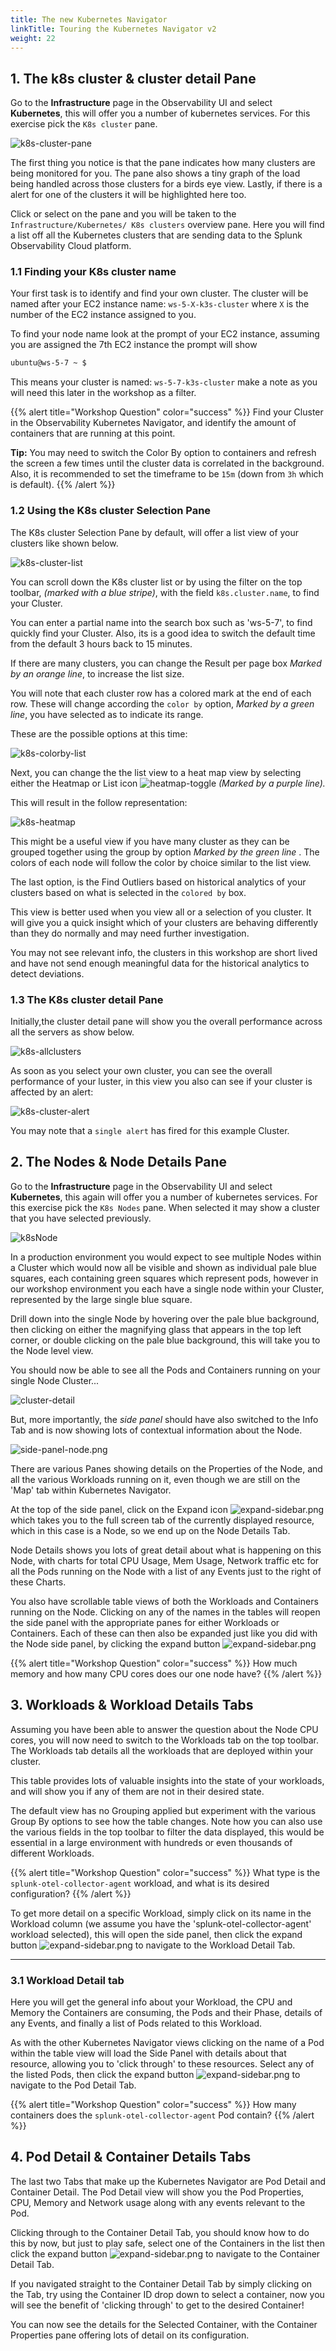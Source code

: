 ```yaml
---
title: The new Kubernetes Navigator
linkTitle: Touring the Kubernetes Navigator v2
weight: 22
---
```

## 1. The k8s cluster & cluster detail Pane

Go to the **Infrastructure** page in the Observability UI and select **Kubernetes**, this will offer you a number of kubernetes services. For this exercise pick the `K8s cluster` pane.

![k8s-cluster-pane](../images/k8sclusters.png)

The first thing you notice is that the pane indicates how many clusters are being monitored for you. The pane also shows a tiny graph of the load being handled across those clusters for a birds eye view.  Lastly, if there is a alert for one of the clusters it will be highlighted here too.

Click or select on the pane  and you will be taken to the `Infrastructure/Kubernetes/ K8s clusters` overview pane. Here you will find a list off all the Kubernetes clusters that are sending data to the Splunk Observability Cloud platform.

### 1.1 Finding your K8s cluster name

Your first task is to identify and find your own cluster. The cluster will be named after your EC2 instance name: `ws-5-X-k3s-cluster` where `X` is the number of the EC2 instance assigned to you.

To find your node name look at the prompt of your EC2 instance, assuming you are assigned the 7th EC2 instance the prompt will show

``` bash
ubuntu@ws-5-7 ~ $
```

This means your cluster is named: `ws-5-7-k3s-cluster`  make a note as you will need this later in the workshop as a filter.

{{% alert title="Workshop Question" color="success" %}}
Find your Cluster in the Observability Kubernetes Navigator, and identify the amount of containers that are running at this point.

**Tip:** You may need to switch  the Color By option to containers and refresh the screen a few times until the cluster data is correlated in the background. Also, it is recommended to set the timeframe to be `15m` (down from `3h` which is default).
{{% /alert %}}

### 1.2 Using the K8s cluster Selection Pane

The K8s cluster Selection Pane by default, will offer a list view of your clusters like shown below.

![k8s-cluster-list](../images/k8sclusterselection.png)

You can scroll down the K8s cluster list or by using the filter on the top toolbar, *(marked with a blue stripe)*, with  the field `k8s.cluster.name`, to find your Cluster.

You can enter a partial name into the search box such as 'ws-5-7', to find quickly find your Cluster. Also, its is a good idea to switch the default time from  the default 3 hours back to 15 minutes.

If there are many clusters, you can change the Result per page box *Marked by an orange line*,  to increase the list size.

You will note that each cluster row has a colored mark at the end of each row. These will change according the `color by` option, *Marked by a green line*, you have selected as to indicate its range.

These are the possible options at this time:

![k8s-colorby-list](../images/Infk8sColorBy.png)

Next, you can change the the list view to a heat map view by selecting either the Heatmap or List icon ![heatmap-toggle](../images/heatmaptoggle.png) *(Marked by a purple line).*

This will result in the follow representation:

![k8s-heatmap](../images/heatmapview.png)

This might be a useful view if you have many cluster as they can be grouped together using the group by option *Marked by the green line* . The colors of each node will follow the color by  choice similar to the list view.

The last option, is the Find Outliers based on historical analytics of your clusters based on what is selected in the `colored by` box.  

This view is better used when you view all or a selection of you cluster. It will give you a quick insight which of your clusters are behaving differently than  they do normally and may need further investigation.

You may not see relevant info, the clusters in this workshop are short lived and have not send enough meaningful data for the historical analytics to detect deviations.

### 1.3 The K8s cluster detail Pane

Initially,the cluster detail pane will show you the overall performance across all the servers as show below.

![k8s-allclusters](../images/k8s-allclusters.png)

As soon as you select your own cluster, you can see the overall performance of your luster, in this view you also can see if your cluster is affected by an alert:

![k8s-cluster-alert](../images/single-cluster-alert.png)

You may note that a `single alert` has fired for this example Cluster.

## 2. The Nodes & Node Details Pane

Go to the **Infrastructure** page in the Observability UI and select **Kubernetes**, this again will offer you a number of kubernetes services. For this exercise pick the `K8s Nodes` pane. When selected it may show a cluster that you have selected previously.

![k8sNode](../images/k8sNodes.png)

In a production environment you would expect to see multiple Nodes within a Cluster which would now all be visible and shown as individual pale blue squares, each containing green squares which represent pods, however in our workshop environment you each have a single node within your Cluster, represented by the large single blue square.

Drill down into the single Node by hovering over the pale blue background, then clicking on either the magnifying glass that appears in the top left corner, or double clicking on the pale blue background, this will take you to the Node level view.

You should now be able to see all the Pods and Containers running on your single Node Cluster...

![cluster-detail](../images/cluster-detail.png)

But, more importantly, the *side panel* should have also switched to the Info Tab and is now showing lots of contextual information about the Node.

![side-panel-node.png](../images/side-panel-node.png)

There are various Panes showing details on the Properties of the Node, and all the various Workloads running on it, even though we are still on the 'Map' tab within Kubernetes Navigator.

At the top of the side panel, click on the Expand icon ![expand-sidebar.png](../images/expand-sidebar.png) which takes you to the full screen tab of the currently displayed resource, which in this case is a Node, so we end up on the Node Details Tab.

Node Details shows you lots of great detail about what is happening on this Node, with charts for total CPU Usage, Mem Usage, Network traffic etc for all the Pods running on the Node with a list of any Events just to the right of these Charts.

You also have scrollable table views of both the Workloads and Containers running on the Node.  Clicking on any of the names in the tables will reopen the side panel with the appropriate panes for either Workloads or Containers.  Each of these can then also be expanded just like you did with the Node side panel, by clicking the expand button ![expand-sidebar.png](../images/expand-sidebar.png)

{{% alert title="Workshop Question" color="success" %}}
How much memory and how many CPU cores does our one node have?
{{% /alert %}}

## 3. Workloads & Workload Details Tabs

Assuming you have been able to answer the question about the Node CPU cores, you will now need to switch to the Workloads tab on the top toolbar.  The Workloads tab details all the workloads that are deployed within your cluster.

This table provides lots of valuable insights into the state of your workloads, and will show you if any of them are not in their desired state.

The default view has no Grouping applied but experiment with the various Group By options to see how the table changes.  Note how you can also use the various fields in the top toolbar to filter the data displayed, this would be essential in a large environment with hundreds or even thousands of different Workloads.

{{% alert title="Workshop Question" color="success" %}}
What type is the `splunk-otel-collector-agent` workload, and what is its desired configuration?
{{% /alert %}}

To get more detail on a specific Workload, simply click on its name in the Workload column (we assume you have the 'splunk-otel-collector-agent' workload selected), this will open the side panel, then click the expand button ![expand-sidebar.png](../images/expand-sidebar.png) to navigate to the Workload Detail Tab.

---

### 3.1 Workload Detail tab

Here you will get the general info about your Workload, the CPU and Memory the Containers are consuming, the Pods and their Phase, details of any Events, and finally a list of Pods related to this Workload.

As with the other Kubernetes Navigator views clicking on the name of a Pod within the table view will load the Side Panel with details about that resource, allowing you to 'click through' to these resources.  Select any of the listed Pods, then click the expand button ![expand-sidebar.png](../images/expand-sidebar.png) to navigate to the Pod Detail Tab.

{{% alert title="Workshop Question" color="success" %}}
How many containers does the `splunk-otel-collector-agent` Pod contain?
{{% /alert %}}

## 4. Pod Detail & Container Details Tabs

The last two Tabs that make up the Kubernetes Navigator are Pod Detail and Container Detail. The Pod Detail view will show you the Pod Properties, CPU, Memory and Network usage along with any events relevant to the Pod.

Clicking through to the Container Detail Tab, you should know how to do this by now, but just to play safe, select one of the Containers in the list then click the expand button ![expand-sidebar.png](../images/expand-sidebar.png) to navigate to the Container Detail Tab.  

If you navigated straight to the Container Detail Tab by simply clicking on the Tab, try using the Container ID drop down to select a container, now you will see the benefit of 'clicking through' to get to the desired Container!

You can now see the details for the Selected Container, with the Container Properties pane offering lots of detail on its configuration.
